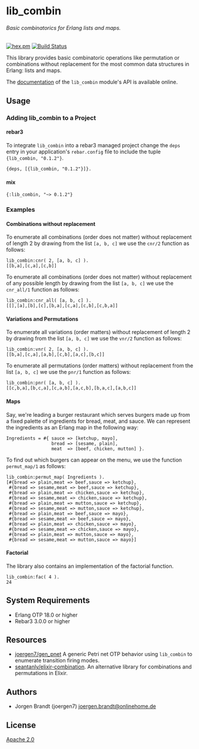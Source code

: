 # lib_combin
###### Basic combinatorics for Erlang lists and maps.
[![hex.pm](https://img.shields.io/hexpm/v/lib_combin.svg?style=flat-square)](https://hex.pm/packages/lib_combin) [![Build Status](https://travis-ci.org/joergen7/lib_combin.svg?branch=master)](https://travis-ci.org/joergen7/lib_combin)

This library provides basic combinatoric operations like permutation or combinations without replacement for the most common data structures in Erlang: lists and maps.

The [documentation](https://cuneiform-lang.org/man/lib_combin/index.html) of the `lib_combin` module's API is available online.

## Usage

### Adding lib_combin to a Project

#### rebar3

To integrate `lib_combin` into a rebar3 managed project change the `deps` entry in your application's `rebar.config` file to include the tuple `{lib_combin, "0.1.2"}`.

    {deps, [{lib_combin, "0.1.2"}]}.

#### mix

    {:lib_combin, "~> 0.1.2"}

### Examples

#### Combinations without replacement

To enumerate all combinations (order does not matter) without replacement of length 2 by drawing from the list `[a, b, c]` we use the `cnr/2` function as follows:

    lib_combin:cnr( 2, [a, b, c] ).
    [[b,a],[c,a],[c,b]]

To enumerate all combinations (order does not matter) without replacement of any possible length by drawing from the list `[a, b, c]` we use the `cnr_all/1` function as follows:

    lib_combin:cnr_all( [a, b, c] ).
    [[],[a],[b],[c],[b,a],[c,a],[c,b],[c,b,a]]

#### Variations and Permutations

To enumerate all variations (order matters) without replacement of length 2 by drawing from the list `[a, b, c]` we use the `vnr/2` function as follows:

    lib_combin:vnr( 2, [a, b, c] ).
    [[b,a],[c,a],[a,b],[c,b],[a,c],[b,c]]

To enumerate all permutations (order matters) without replacement from the list `[a, b, c]` we use the `pnr/1` function as follows:

    lib_combin:pnr( [a, b, c] ).
    [[c,b,a],[b,c,a],[c,a,b],[a,c,b],[b,a,c],[a,b,c]]

#### Maps

Say, we're leading a burger restaurant which serves burgers made up from a fixed palette of ingredients for bread, meat, and sauce. We can represent the ingredients as an Erlang map in the following way:

    Ingredients = #{ sauce => [ketchup, mayo],
                     bread => [sesame, plain],
                     meat  => [beef, chicken, mutton] }.

To find out which burgers can appear on the menu, we use the function `permut_map/1` as follows:

    lib_combin:permut_map( Ingredients ).
    [#{bread => plain,meat => beef,sauce => ketchup},
     #{bread => sesame,meat => beef,sauce => ketchup},
     #{bread => plain,meat => chicken,sauce => ketchup},
     #{bread => sesame,meat => chicken,sauce => ketchup},
     #{bread => plain,meat => mutton,sauce => ketchup},
     #{bread => sesame,meat => mutton,sauce => ketchup},
     #{bread => plain,meat => beef,sauce => mayo},
     #{bread => sesame,meat => beef,sauce => mayo},
     #{bread => plain,meat => chicken,sauce => mayo},
     #{bread => sesame,meat => chicken,sauce => mayo},
     #{bread => plain,meat => mutton,sauce => mayo},
     #{bread => sesame,meat => mutton,sauce => mayo}]

#### Factorial

The library also contains an implementation of the factorial function.

    lib_combin:fac( 4 ).
    24

## System Requirements

- Erlang OTP 18.0 or higher
- Rebar3 3.0.0 or higher

## Resources

- [joergen7/gen_pnet](https://github.com/joergen7/gen_pnet) A generic Petri net OTP behavior using `lib_combin` to enumerate transition firing modes.
- [seantanly/elixir-combination](https://github.com/seantanly/elixir-combination). An alternative library for combinations and permutations in Elixir.

## Authors

- Jorgen Brandt (joergen7) [joergen.brandt@onlinehome.de](mailto:joergen.brandt@onlinehome.de)

## License

[Apache 2.0](https://www.apache.org/licenses/LICENSE-2.0.html)